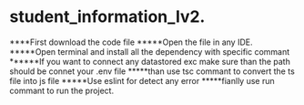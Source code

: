 ﻿# student_information_lv2.
****First download the code file
*****Open the file in any IDE.
*****Open terminal and install all the dependency with specific commant
******If you want to connect any datastored exc make sure than the path should be connet your .env file
*****than use tsc commant to convert the ts file into js file
*****Use eslint for detect any error
*****fianlly use run commant to run the project.
